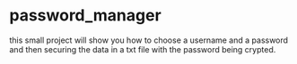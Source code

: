 # password_manager
this small project will show you how to choose a username and a password and then securing the data in a txt file with the password being crypted.
